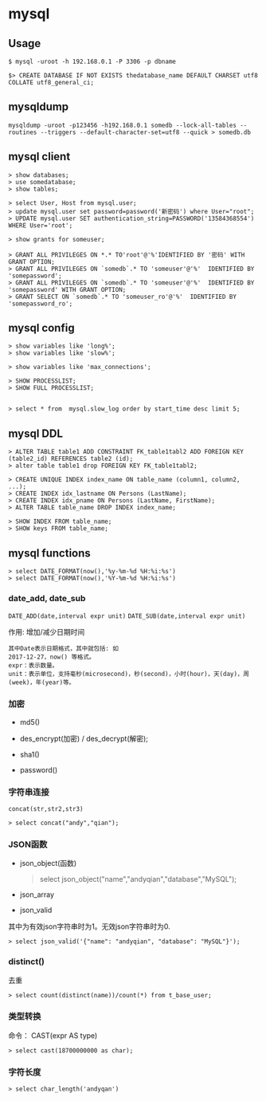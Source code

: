 # mysql

## Usage

    $ mysql -uroot -h 192.168.0.1 -P 3306 -p dbname

    $> CREATE DATABASE IF NOT EXISTS thedatabase_name DEFAULT CHARSET utf8 COLLATE utf8_general_ci;

## mysqldump

    mysqldump -uroot -p123456 -h192.168.0.1 somedb --lock-all-tables --routines --triggers --default-character-set=utf8 --quick > somedb.db

## mysql client

    > show databases;
    > use somedatabase;
    > show tables;

    > select User, Host from mysql.user;
    > update mysql.user set password=password('新密码') where User="root";
    > UPDATE mysql.user SET authentication_string=PASSWORD('13584368554') WHERE User='root';

    > show grants for someuser;

    > GRANT ALL PRIVILEGES ON *.* TO'root'@'%'IDENTIFIED BY '密码' WITH GRANT OPTION;
    > GRANT ALL PRIVILEGES ON `somedb`.* TO 'someuser'@'%'  IDENTIFIED BY 'somepassword';
    > GRANT ALL PRIVILEGES ON `somedb`.* TO 'someuser'@'%'  IDENTIFIED BY 'somepassword' WITH GRANT OPTION;
    > GRANT SELECT ON `somedb`.* TO 'someuser_ro'@'%'  IDENTIFIED BY 'somepassword_ro';

## mysql config

    > show variables like 'long%';
    > show variables like 'slow%';

    > show variables like 'max_connections';

    > SHOW PROCESSLIST;
    > SHOW FULL PROCESSLIST;


    > select * from  mysql.slow_log order by start_time desc limit 5;

## mysql DDL

    > ALTER TABLE table1 ADD CONSTRAINT FK_table1tabl2 ADD FOREIGN KEY (table2_id) REFERENCES table2 (id);
    > alter table table1 drop FOREIGN KEY FK_table1tabl2;

    > CREATE UNIQUE INDEX index_name ON table_name (column1, column2, ...);
    > CREATE INDEX idx_lastname ON Persons (LastName);
    > CREATE INDEX idx_pname ON Persons (LastName, FirstName);
    > ALTER TABLE table_name DROP INDEX index_name;

    > SHOW INDEX FROM table_name;
    > SHOW keys FROM table_name;

## mysql functions

    > select DATE_FORMAT(now(),'%y-%m-%d %H:%i:%s')
    > select DATE_FORMAT(now(),'%Y-%m-%d %H:%i:%s')

### date_add, date_sub

`DATE_ADD(date,interval expr unit)`
`DATE_SUB(date,interval expr unit)`

作用: 增加/减少日期时间

```
其中Date表示日期格式，其中就包括: 如
2017-12-27，now() 等格式。
expr：表示数量。
unit：表示单位，支持毫秒(microsecond)，秒(second)，小时(hour)，天(day)，周(week)，年(year)等。
```

### 加密

- md5()

- des_encrypt(加密) / des_decrypt(解密);

- sha1()

- password()

### 字符串连接

`concat(str,str2,str3)`

    > select concat("andy","qian");

### JSON函数

- json_object(函数)

    > select json_object("name","andyqian","database","MySQL");

- json_array


- json_valid

其中为有效json字符串时为1。无效json字符串时为0.

    > select json_valid('{"name": "andyqian", "database": "MySQL"}');

### distinct()

去重

    > select count(distinct(name))/count(*) from t_base_user;

### 类型转换

命令： CAST(expr AS type)

    > select cast(18700000000 as char);

### 字符长度

    > select char_length('andyqan')